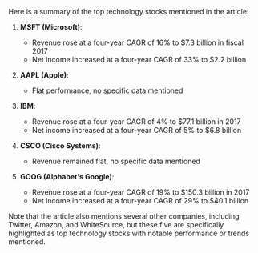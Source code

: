Here is a summary of the top technology stocks mentioned in the article:

1. **MSFT (Microsoft)**: 
    - Revenue rose at a four-year CAGR of 16% to $7.3 billion in fiscal 2017
    - Net income increased at a four-year CAGR of 33% to $2.2 billion

2. **AAPL (Apple)**: 
    - Flat performance, no specific data mentioned

3. **IBM**:
    - Revenue rose at a four-year CAGR of 4% to $77.1 billion in 2017
    - Net income increased at a four-year CAGR of 5% to $6.8 billion

4. **CSCO (Cisco Systems)**: 
    - Revenue remained flat, no specific data mentioned

5. **GOOG (Alphabet's Google)**: 
    - Revenue rose at a four-year CAGR of 19% to $150.3 billion in 2017
    - Net income increased at a four-year CAGR of 29% to $40.1 billion

Note that the article also mentions several other companies, including Twitter, Amazon, and WhiteSource, but these five are specifically highlighted as top technology stocks with notable performance or trends mentioned.